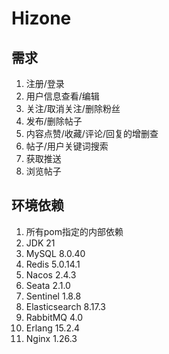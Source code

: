 # Hizone
## 需求
1. 注册/登录
2. 用户信息查看/编辑
3. 关注/取消关注/删除粉丝
4. 发布/删除帖子
5. 内容点赞/收藏/评论/回复的增删查
6. 帖子/用户关键词搜索
7. 获取推送
8. 浏览帖子

## 环境依赖
1. 所有pom指定的内部依赖
2. JDK 21
3. MySQL 8.0.40
4. Redis 5.0.14.1
5. Nacos 2.4.3
6. Seata 2.1.0
7. Sentinel 1.8.8
8. Elasticsearch 8.17.3
9. RabbitMQ 4.0
10. Erlang 15.2.4
11. Nginx 1.26.3